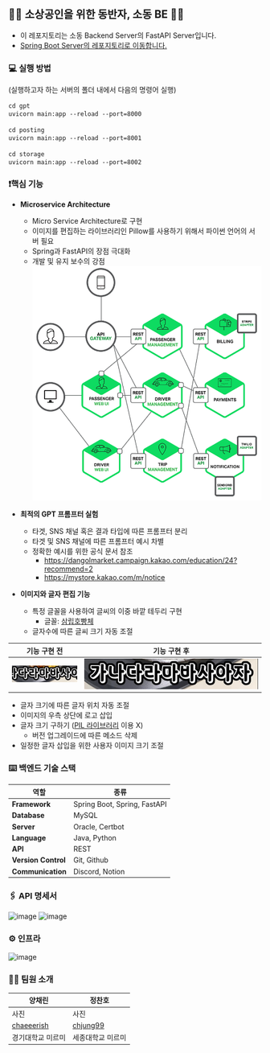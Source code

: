 ## 🧑‍🌾 소상공인을 위한 동반자, 소동 BE 🧑‍🌾
- 이 레포지토리는 소동 Backend Server의 FastAPI Server입니다.   
- [Spring Boot Server의 레포지토리로 이동합니다.](https://github.com/goormthon-Univ/2024_BEOTKKOTTHON_TEAM_27_BE_1)

### 💻 실행 방법
(실행하고자 하는 서버의 폴더 내에서 다음의 명령어 실행)  
```
cd gpt
uvicorn main:app --reload --port=8000

cd posting
uvicorn main:app --reload --port=8001

cd storage
uvicorn main:app --reload --port=8002
```

### ❗️핵심 기능
- **Microservice Architecture**
  - Micro Service Architecture로 구현
  - 이미지를 편집하는 라이브러리인 Pillow를 사용하기 위해서 파이썬 언어의 서버 필요
  - Spring과 FastAPI의 장점 극대화
  - 개발 및 유지 보수의 강점
![img.png](img.png)

- **최적의 GPT 프롬프터 실험**
  - 타겟, SNS 채널 혹은 결과 타입에 따른 프롬프터 분리
  - 타겟 및 SNS 채널에 따른 프롬프터 예시 차별
  - 정확한 예시를 위한 공식 문서 참조
    - https://dangolmarket.campaign.kakao.com/education/24?recommend=2
    - https://mystore.kakao.com/m/notice

- **이미지와 글자 편집 기능**
  - 특정 글꼴을 사용하여 글씨의 이중 바깥 테두리 구현
    - 글꼴: [삼립호빵체](https://spcsamlip.co.kr/sandoll-samlip-hopang/)
  - 글자수에 따른 글씨 크기 자동 조절  

| 기능 구현 전 | 기능 구현 후 |
|---------|---------|
|  ![img_2.png](img_2.png)  |   ![img_1.png](img_1.png)      |

  - 글자 크기에 따른 글자 위치 자동 조절
  - 이미지의 우측 상단에 로고 삽입
  - 글자 크기 구하기 ([PIL 라이브러리](https://pypi.org/project/pillow/) 이용 X)
    - 버전 업그레이드에 따른 메소드 삭제
  - 일정한 글자 삽입을 위한 사용자 이미지 크기 조절


### ⌨️ 백엔드 기술 스택
| 역할              | 종류                           |
|-----------------|------------------------------|
| **Framework**       | Spring Boot, Spring, FastAPI |
| **Database**        | MySQL                        |
| **Server**          | Oracle, Certbot              |
| **Language**        | Java, Python                 |
| **API**             | REST                         |
| **Version** **Control** | Git, Github                  |
| **Communication**   | Discord, Notion              |

### 🖇️ API 명세서
<img width="908" alt="image" src="https://github.com/goormthon-Univ/2024_BEOTKKOTTHON_TEAM_27_BE_2/assets/62923434/f1ac7d65-c7c6-4c9d-82e7-3504221b4e7a">

<img width="904" alt="image" src="https://github.com/goormthon-Univ/2024_BEOTKKOTTHON_TEAM_27_BE_2/assets/62923434/a3a8df38-3b89-441b-be17-8121e98b99d3">


### ⚙️ 인프라
![image](https://github.com/goormthon-Univ/2024_BEOTKKOTTHON_TEAM_27_BE_2/assets/62923434/778a16cc-0bf9-4d0b-b77e-6cf146f33199)




### 🧚🏻 팀원 소개
| 양채린                                         | 정찬호                                     |
|---------------------------------------------|-----------------------------------------|
| 사진                                          | 사진                                      |
| [chaeeerish](https://github.com/chaeeerish) | [chjung99](https://github.com/chjung99) |
| 경기대학교 미르미                                   | 세종대학교 미르미                               |
